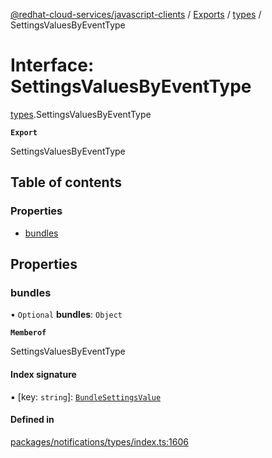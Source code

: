 [@redhat-cloud-services/javascript-clients](../README.md) / [Exports](../modules.md) / [types](../modules/types.md) / SettingsValuesByEventType

# Interface: SettingsValuesByEventType

[types](../modules/types.md).SettingsValuesByEventType

**`Export`**

SettingsValuesByEventType

## Table of contents

### Properties

- [bundles](types.SettingsValuesByEventType.md#bundles)

## Properties

### bundles

• `Optional` **bundles**: `Object`

**`Memberof`**

SettingsValuesByEventType

#### Index signature

▪ [key: `string`]: [`BundleSettingsValue`](types.BundleSettingsValue.md)

#### Defined in

[packages/notifications/types/index.ts:1606](https://github.com/RedHatInsights/javascript-clients/blob/main/packages/notifications/types/index.ts#L1606)
